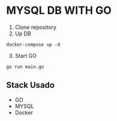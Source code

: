 # MYSQL DB WITH GO

1. Clone repository
2. Up DB
```
docker-compose up -d
```
3. Start GO

```
go run main.go
```

## Stack Usado

* GO
* MYSQL
* Docker